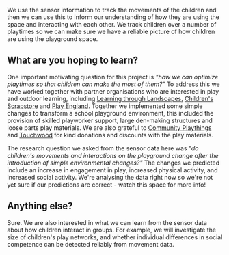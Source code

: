 
 We use the sensor information to track the movements of the children and then we can use this to inform our understanding of how they are using the space and interacting with each other. We track children over a number of playtimes so we can make sure we have a reliable picture of how children are using the playground space.

## What are you hoping to learn?
One important motivating question for this project is *"how we can optimize playtimes so that children can make the most of them?"* To address this we have worked together with partner organisations who are interested in play and outdoor learning, including [Learning through Landscapes](https://www.ltl.org.uk/), [Children's Scrapstore](http://www.childrensscrapstore.co.uk/) and [Play England](http://www.playengland.org.uk/). Together we implemented some simple changes to transform a school playground environment, this included the provision of skilled playworker support, large den-making structures and loose parts play materials. We are also grateful to [Community Playthings](http://www.communityplaythings.eu/) and [Touchwood](http://touchwoodplay.co.uk/) for kind donations and discounts with the play materials.

The research question we asked from the sensor data here was *"do children's movements and interactions on the playground change after the introduction of simple environmental changes?"* The changes we predicted include an increase in engagement in play, increased physical activity, and increased social activity. We're analysing the data right now so we're not yet sure if our predictions are correct - watch this space for more info!
## Anything else?
Sure. We are also interested in what we can learn from the sensor data about how children interact in groups. For example, we will investigate the size of children's play networks, and whether individual differences in social competence can be detected reliably from movement data.
